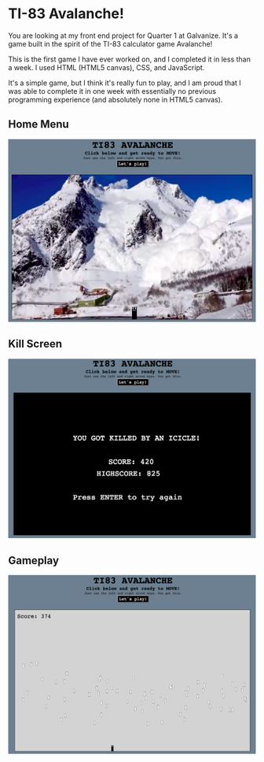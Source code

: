 # TI-83 Avalanche!

You are looking at my front end project for Quarter 1 at Galvanize. It's a game built in the spirit of the TI-83 calculator game Avalanche! 

This is the first game I have ever worked on, and I completed it in less than a week. I used HTML (HTML5 canvas), CSS, and JavaScript.

It's a simple game, but I think it's really fun to play, and I am proud that I was able to complete it in one week with essentially no previous programming experience (and absolutely none in HTML5 canvas).

## Home Menu
![Home Menu](https://github.com/DTThor/q1-project/blob/master/screenshots/homemenu.png "Home Menu")


## Kill Screen
![Kill Screen](https://github.com/DTThor/q1-project/blob/master/screenshots/killscreen.png "Killscreen")


## Gameplay
![Gameplay](https://github.com/DTThor/q1-project/blob/master/screenshots/gameplay.png "Optional Title")

